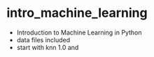 # intro_machine_learning
* Introduction to Machine Learning in Python
* data files included 
* start with knn 1.0 and 
